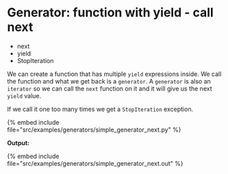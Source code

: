 # Generator: function with yield - call next

* next
* yield
* StopIteration

We can create a function that has multiple `yield` expressions inside.
We call the function and what we get back is a `generator`.
A `generator` is also an `iterator` so we can call the `next` function on it and it will give us the next `yield` value.

If we call it one too many times we get a `StopIteration` exception.

{% embed include file="src/examples/generators/simple_generator_next.py" %}

**Output:**

{% embed include file="src/examples/generators/simple_generator_next.out" %}


